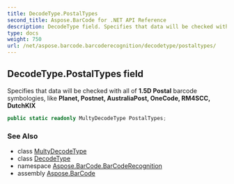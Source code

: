 ```yaml
---
title: DecodeType.PostalTypes
second_title: Aspose.BarCode for .NET API Reference
description: DecodeType field. Specifies that data will be checked with all of 1.5D Postal barcode symbologies like Planet Postnet AustraliaPost OneCode RM4SCC DutchKIX
type: docs
weight: 750
url: /net/aspose.barcode.barcoderecognition/decodetype/postaltypes/
---
```

## DecodeType.PostalTypes field

Specifies that data will be checked with all of **1.5D Postal** barcode symbologies, like **Planet, Postnet, AustraliaPost, OneCode, RM4SCC, DutchKIX**

```csharp
public static readonly MultyDecodeType PostalTypes;
```

### See Also

* class [MultyDecodeType](../../multydecodetype/)
* class [DecodeType](../)
* namespace [Aspose.BarCode.BarCodeRecognition](../../decodetype/)
* assembly [Aspose.BarCode](../../../)


